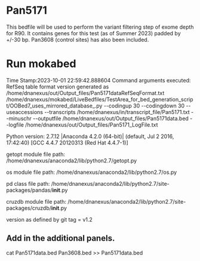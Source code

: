 # Pan5171
This bedfile will be used to perform the variant filtering step of exome depth for R90. It contains genes for this test (as of Summer 2023) padded by +/-30 bp. Pan3608 (control sites) has also been included.

# Run mokabed
Time Stamp:2023-10-01 22:59:42.888604
Command arguments executed:
RefSeq table format version generated as /home/dnanexus/out/Output_files/Pan5171dataRefSeqFormat.txt
/home/dnanexus/mokabed/LiveBedfiles/TestArea_for_bed_generation_script/OOBed7_uses_mirrored_database_.py --codingup 30 --codingdown 30 --useaccessions --transcripts /home/dnanexus/in/transcript_file/Pan5171.txt --minuschr --outputfile /home/dnanexus/out/Output_files/Pan5171data.bed --logfile /home/dnanexus/out/Output_files/Pan5171_LogFile.txt 

 Python version: 2.7.12 |Anaconda 4.2.0 (64-bit)| (default, Jul  2 2016, 17:42:40) 
[GCC 4.4.7 20120313 (Red Hat 4.4.7-1)]

 getopt module file path: /home/dnanexus/anaconda2/lib/python2.7/getopt.py

 os module file path: /home/dnanexus/anaconda2/lib/python2.7/os.py

 pd class file path: /home/dnanexus/anaconda2/lib/python2.7/site-packages/pandas/__init__.py

 cruzdb module file path: /home/dnanexus/anaconda2/lib/python2.7/site-packages/cruzdb/__init__.py

version as defined by git tag = v1.2

## Add in the additional panels.
cat Pan5171data.bed Pan3608.bed  >> Pan5171data.bed